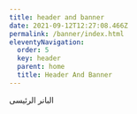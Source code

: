 ```yaml
---
title: header and banner
date: 2021-09-12T12:27:08.466Z
permalink: /banner/index.html
eleventyNavigation:
  order: 5
  key: header
  parent: home
  title: Header And Banner
---
```

البانر الرئيسى 

![]()